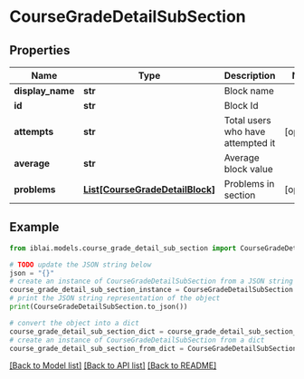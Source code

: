 # CourseGradeDetailSubSection


## Properties

Name | Type | Description | Notes
------------ | ------------- | ------------- | -------------
**display_name** | **str** | Block name | 
**id** | **str** | Block Id | 
**attempts** | **str** | Total users who have attempted it | [optional] 
**average** | **str** | Average block value | 
**problems** | [**List[CourseGradeDetailBlock]**](CourseGradeDetailBlock.md) | Problems in section | [optional] 

## Example

```python
from iblai.models.course_grade_detail_sub_section import CourseGradeDetailSubSection

# TODO update the JSON string below
json = "{}"
# create an instance of CourseGradeDetailSubSection from a JSON string
course_grade_detail_sub_section_instance = CourseGradeDetailSubSection.from_json(json)
# print the JSON string representation of the object
print(CourseGradeDetailSubSection.to_json())

# convert the object into a dict
course_grade_detail_sub_section_dict = course_grade_detail_sub_section_instance.to_dict()
# create an instance of CourseGradeDetailSubSection from a dict
course_grade_detail_sub_section_from_dict = CourseGradeDetailSubSection.from_dict(course_grade_detail_sub_section_dict)
```
[[Back to Model list]](../README.md#documentation-for-models) [[Back to API list]](../README.md#documentation-for-api-endpoints) [[Back to README]](../README.md)


